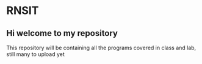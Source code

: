<h1 align: "center"> RNSIT</h1>
<h2>Hi welcome to my repository</h2>
<p>This repository will be containing all the programs covered in class and lab, still many to upload yet</p>
